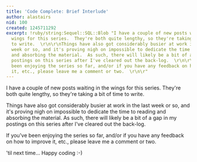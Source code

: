 ```yaml
---
title: 'Code Complete: Brief Interlude'
author: alastairs
nid: 100
created: 1245711292
excerpt: !ruby/string:Sequel::SQL::Blob "I have a couple of new posts waiting in the
  wings for this series.  They're both quite lengthy, so they're taking a bit of time
  to write.  \r\n\r\nThings have also got considerably busier at work in the last
  week or so, and it's proving nigh on impossible to dedicate the time to reading
  and absorbing the material.  As such, there will likely be a bit of a gap in my
  postings on this series after I've cleared out the back-log.  \r\n\r\nIf you've
  been enjoying the series so far, and/or if you have any feedback on how to improve
  it, etc., please leave me a comment or two.  \r\n\r"
---
```

I have a couple of new posts waiting in the wings for this series.  They're both quite lengthy, so they're taking a bit of time to write.  

Things have also got considerably busier at work in the last week or so, and it's proving nigh on impossible to dedicate the time to reading and absorbing the material.  As such, there will likely be a bit of a gap in my postings on this series after I've cleared out the back-log.  

If you've been enjoying the series so far, and/or if you have any feedback on how to improve it, etc., please leave me a comment or two.  

'til next time...  Happy coding :-)
